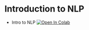# Introduction to NLP

* Intro to NLP [![Open In Colab](https://colab.research.google.com/assets/colab-badge.svg)](https://colab.research.google.com/github/hushchyn-mikhail/hse_se_ml/blob/s08/2020/s08-nlp/seminar8-nlp.ipynb)
